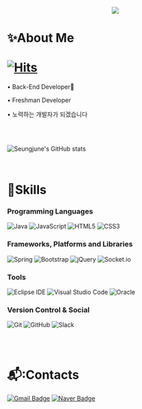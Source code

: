 <p align="center">
  <img src="https://capsule-render.vercel.app/api?type=slice&color=9EF3D2&height=300&section=header&text=SeungJune Lee&fontSize=80"/> 
</p>



# ✨About Me <span>&nbsp;&nbsp;&nbsp;&nbsp;&nbsp;&nbsp;&nbsp;&nbsp;&nbsp;&nbsp;&nbsp;&nbsp;&nbsp;&nbsp;&nbsp;&nbsp;&nbsp;&nbsp;&nbsp;&nbsp;&nbsp;&nbsp;&nbsp;&nbsp;&nbsp;&nbsp;&nbsp;&nbsp;&nbsp;&nbsp;&nbsp;&nbsp;&nbsp;&nbsp;&nbsp;&nbsp;&nbsp;&nbsp;&nbsp;&nbsp;&nbsp;&nbsp;&nbsp;&nbsp;&nbsp;&nbsp;&nbsp;&nbsp;&nbsp;&nbsp;&nbsp;&nbsp;&nbsp;&nbsp;&nbsp;&nbsp;&nbsp;&nbsp;&nbsp;&nbsp;&nbsp;&nbsp;&nbsp;&nbsp;&nbsp;&nbsp;&nbsp;&nbsp;&nbsp;&nbsp;[![Hits](https://hits.seeyoufarm.com/api/count/incr/badge.svg?url=https%3A%2F%2Fgithub.com%2Fsseungjjune&count_bg=%2357EACF&title_bg=%23339BDA&icon=&icon_color=%23E7E7E7&title=hits&edge_flat=false)](https://hits.seeyoufarm.com)</span>

<p>• Back-End Developer🧑</p>
<p>• Freshman Developer</p>
<p>• 노력하는 개발자가 되겠습니다</p>

<br><br>

![Seungjune's GitHub stats](https://github-readme-stats.vercel.app/api?username=sseungjjune&theme=vue-dark&show_icons=true)


<br>

# 💪Skills
### Programming Languages
![Java](https://img.shields.io/badge/java-007396.svg?style=for-the-badge&logo=java&logoColor=white)
![JavaScript](https://img.shields.io/badge/JavaScript-F7DF1E.svg?style=for-the-badge&logo=JavaScript&logoColor=white)
![HTML5](https://img.shields.io/badge/HTML5-E34F26.svg?style=for-the-badge&logo=HTML5&logoColor=white)
![CSS3](https://img.shields.io/badge/CSS3-1572B6.svg?style=for-the-badge&logo=CSS3&logoColor=white)


### Frameworks, Platforms and Libraries
![Spring](https://img.shields.io/badge/Spring-6DB33F.svg?style=for-the-badge&logo=Spring&logoColor=white)
![Bootstrap](https://img.shields.io/badge/bootstrap-%23563D7C.svg?style=for-the-badge&logo=bootstrap&logoColor=white)
![jQuery](https://img.shields.io/badge/jQuery-1572B6.svg?style=for-the-badge&logo=jQuery&logoColor=white)
![Socket.io](https://img.shields.io/badge/Socket.io-black?style=for-the-badge&logo=socket.io&badgeColor=010101)

### Tools
![Eclipse IDE](https://img.shields.io/badge/Eclipse%20IDE-2C2255.svg?style=for-the-badge&logo=Eclipse&logoColor=white)
![Visual Studio Code](https://img.shields.io/badge/Visual%20Studio%20Code-007ACC.svg?style=for-the-badge&logo=Eclipse&logoColor=white)
![Oracle](https://img.shields.io/badge/Oracle-F80000.svg?style=for-the-badge&logo=Oracle&logoColor=white)

### Version Control & Social
![Git](https://img.shields.io/badge/Git-F05032.svg?style=for-the-badge&logo=Git&logoColor=white)
![GitHub](https://img.shields.io/badge/GitHub-181717.svg?style=for-the-badge&logo=GitHub&logoColor=white)
![Slack](https://img.shields.io/badge/Slack-4A154B?style=for-the-badge&logo=slack&logoColor=white)

<br><br>
# 📬:Contacts
[![Gmail Badge](https://img.shields.io/badge/Gmail-d14836?style=for-the-badge&logo=Gmail&logoColor=white&link=mailto:lssyjh@gmail.com)](mailto:lssyjh@gmail.com)
[![Naver Badge](https://img.shields.io/badge/Naver-03C75A?style=for-the-badge&logo=Naver&logoColor=white&link=mailto:lssyjh@naver.com)](mailto:lssyjh@naver.com)

